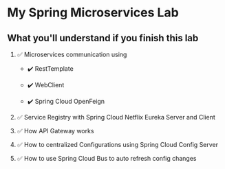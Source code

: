 # My Spring Microservices Lab

## What you'll understand if you finish this lab

1. ✅ Microservices communication using

    - ✔️ RestTemplate

    - ✔️ WebClient

    - ✔️ Spring Cloud OpenFeign

2. ✅ Service Registry with Spring Cloud Netflix Eureka Server and Client

3. ✅ How API Gateway works

4. ✅ How to centralized Configurations using Spring Cloud Config Server

5. ✅ How to use Spring Cloud Bus to auto refresh config changes